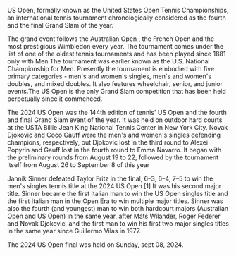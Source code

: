 US Open, formally known as the United States Open Tennis Championships, an international tennis tournament chronologically considered as the fourth and the final Grand Slam of the year.

The grand event follows the Australian Open , the French Open and the most prestigious Wimbledon every year. The tournament comes under the list of one of the oldest tennis tournaments and has been played since 1881 only with Men.The tournament was earlier known as the U.S. National Championship for Men. Presently the tournament is embodied with five primary categories - men's and women's singles, men's and women's doubles, and mixed doubles. It also features wheelchair, senior, and junior events.The US Open is the only Grand Slam competition that has been held perpetually since it commenced.

The 2024 US Open was the 144th edition of tennis' US Open and the fourth and final Grand Slam event of the year. It was held on outdoor hard courts at the USTA Billie Jean King National Tennis Center in New York City. Novak Djokovic and Coco Gauff were the men's and women's singles defending champions, respectively, but Djokovic lost in the third round to Alexei Popyrin and Gauff lost in the fourth round to Emma Navarro. It began with the preliminary rounds from August 19 to 22, followed by the tournament itself from August 26 to September 8 of this year

Jannik Sinner defeated Taylor Fritz in the final, 6–3, 6–4, 7–5 to win the men's singles tennis title at the 2024 US Open.[1] It was his second major title. Sinner became the first Italian man to win the US Open singles title and the first Italian man in the Open Era to win multiple major titles. Sinner was also the fourth (and youngest) man to win both hardcourt majors (Australian Open and US Open) in the same year, after Mats Wilander, Roger Federer and Novak Djokovic, and the first man to win his first two major singles titles in the same year since Guillermo Vilas in 1977.

The 2024 US Open final was held on Sunday, sept 08, 2024.
